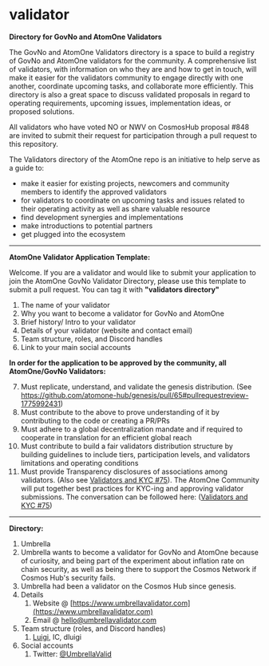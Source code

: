 # validator
**Directory for GovNo and AtomOne Validators**

The GovNo and AtomOne Validators directory is a space to build a registry of GovNo and AtomOne validators for the community. A comprehensive list of validators, with information on who they are and how to get in touch, will make it easier for the validators community to engage directly with one another, coordinate upcoming tasks, and collaborate more efficiently. This directory is also a great space to discuss validated proposals in regard to operating requirements, upcoming issues, implementation ideas, or proposed solutions.

All validators who have voted NO or NWV on CosmosHub proposal #848 are invited to submit their request for participation through a pull request to this repository.

The Validators directory of the AtomOne repo is an initiative to help serve as a guide to:

* make it easier for existing projects, newcomers and community members to identify the approved validators
* for validators to coordinate on upcoming tasks and issues related to their operating activity as well as share valuable resource
* find development synergies and implementations
* make introductions to potential partners
* get plugged into the ecosystem

---

**AtomOne Validator Application Template:**

Welcome. If you are a validator and would like to submit your application to join the AtomOne GovNo Validator Directory, please use this template to submit a pull request.
You can tag it with **"validators directory"**

1) The name of your validator
2) Why you want to become a validator for GovNo and AtomOne
3) Brief history/ Intro to your validator
4) Details of your validator (website and contact email)
5) Team structure, roles, and Discord handles
6) Link to your main social accounts

**In order for the application to be approved by the community, all AtomOne/GovNo Validators:**

7) Must replicate, understand, and validate the genesis distribution. (See https://github.com/atomone-hub/genesis/pull/65#pullrequestreview-1775992431)
8) Must contribute to the above to prove understanding of it by contributing to the code or creating a PR/PRs
9) Must adhere to a global decentralization mandate and if required to cooperate in translation for an efficient global reach
10) Must contribute to build a fair validators distribution structure by building guidelines to include tiers, participation levels, and validators limitations and operating conditions
11) Must provide Transparency disclosures of associations among validators. (Also see [Validators and KYC #75](https://github.com/atomone-hub/genesis/issues/75#issue-2034573094)). The AtomOne Community will put together best practices for KYC-ing and approving validator submissions. The conversation can be followed here: ([Validators and KYC #75](https://github.com/atomone-hub/genesis/issues/75#issue-2034573094))

---

**Directory:**

1) Umbrella
2) Umbrella wants to become a validator for GovNo and AtomOne because of curiosity, and being part of the experiment about inflation rate on chain security, as well as being there to support the Cosmos Network if Cosmos Hub's security fails.
3) Umbrella had been a validator on the Cosmos Hub since genesis.
4) Details
    1) Website @ [https://www.umbrellavalidator.com](https://www.umbrellavalidator.com)
    2) Email @ [hello@umbrellavalidator.com](hello@umbrellavalidator.com)
5) Team structure (roles, and Discord handles)
    1) [Luigi](https://twitter.com/TILuigi), IC, dluigi
6) Social accounts
    1) Twitter: [@UmbrellaValid](https://twitter.com/UmbrellaValid)

